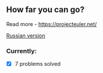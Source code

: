 ## How far you can go?
Read more - https://projecteuler.net/

[Russian version](https://euler.jakumo.org/problems.html)
### Currently:
- [x] 7 problems solved
